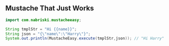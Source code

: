 ## Mustache That Just Works

```java
import com.nabriski.mustacheeasy;

String tmplStr = "Hi {{name}}";
String json = "{\"name\":\"Harry\"}";
System.out.println(MustacheEasy.execute(tmplStr,json)); // "Hi Harry"

```
